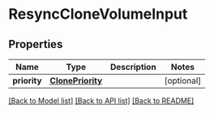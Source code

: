 # ResyncCloneVolumeInput

## Properties
Name | Type | Description | Notes
------------ | ------------- | ------------- | -------------
**priority** | [**ClonePriority**](ClonePriority.md) |  | [optional] 

[[Back to Model list]](../README.md#documentation-for-models) [[Back to API list]](../README.md#documentation-for-api-endpoints) [[Back to README]](../README.md)


